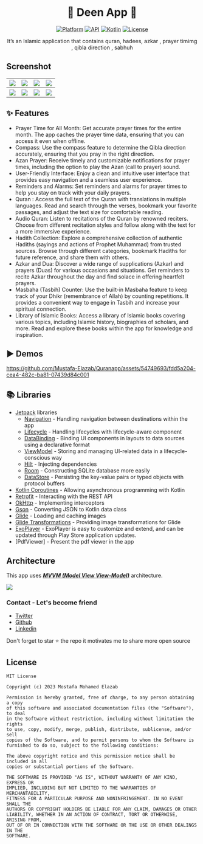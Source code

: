 <h1 align="center">🕌 Deen App 🕌</h1>

<p align="center">
  <a href="https://www.android.com/"><img alt="Platform" src="https://img.shields.io/badge/platform-android-brightgreen.svg"/></a>
  <a href="https://developer.android.com/about/versions/lollipop"><img alt="API" src="https://img.shields.io/badge/API-21%2B-brightgreen.svg?style=flat"/></a>
  <a href="https://github.com/JetBrains/kotlin/releases/tag/v1.7.0"><img alt="Kotlin" src="https://img.shields.io/badge/Kotlin-1.7.0-blueviolet"/></a>
  <a href="https://github.com/bbor98/movieapp-mvvm-clean-architecture/blob/main/LICENSE"><img alt="License" src="https://img.shields.io/github/license/bbor98/movieapp-mvvm-clean-architecture"/></a>
</p>

<p align="center">
It’s an Islamic application that contains quran, hadees, azkar , prayer timimg , qibla direction , sabhuh
</p>


## Screenshot
<table style="width:100%">
  <tr>
    <th><img src="https://github.com/Mustafa-Elazab/Quranapp/assets/54749693/b963341f-a278-44e6-b821-e4f3d7d388af"/></th>
    <th><img src="https://github.com/Mustafa-Elazab/Quranapp/assets/54749693/4a8c3271-ce0e-4a4c-9ccc-7ff18c70f7c4"/></th>
    <th><img src="https://github.com/Mustafa-Elazab/Quranapp/assets/54749693/8d3e3b64-d03a-4101-8ce8-c029cefd99dc"/></th>
    <th><img src="https://github.com/Mustafa-Elazab/Quranapp/assets/54749693/95824efa-4cfd-4fab-b102-4914a7c67510"/></th>
   

  </tr>
    <tr>
     <th><img src="https://github.com/Mustafa-Elazab/Quranapp/assets/54749693/82e6a20d-27f8-4df0-b1df-410f4bf8882b"/></th>
     <th><img src="https://github.com/Mustafa-Elazab/Quranapp/assets/54749693/b6853be6-f965-4e43-ac22-35b9e41e1bed"/></th>
     <th><img src="https://github.com/Mustafa-Elazab/Quranapp/assets/54749693/07f1060e-bcdc-4225-802d-2a1e160ca4be"/></th>
     <th><img src="https://github.com/Mustafa-Elazab/Quranapp/assets/54749693/b6f84b2b-701f-4c96-b3c6-6d46117bebc5"/></th>
  </tr>
</table>

## ✨ Features

- Prayer Time for All Month: Get accurate prayer times for the entire month. The app caches the prayer time data, ensuring that you can access it even when offline.
- Compass: Use the compass feature to determine the Qibla direction accurately, ensuring that you pray in the right direction.
- Azan Prayer: Receive timely and customizable notifications for prayer times, including the option to play the Azan (call to prayer) sound.
- User-Friendly Interface: Enjoy a clean and intuitive user interface that provides easy navigation and a seamless user experience.
- Reminders and Alarms: Set reminders and alarms for prayer times to help you stay on track with your daily prayers.
- Quran : Access the full text of the Quran with translations in multiple languages. Read and search through the verses, bookmark your favorite passages, and adjust the text size for comfortable reading.
- Audio Quran: Listen to recitations of the Quran by renowned reciters. Choose from different recitation styles and follow along with the text for a more immersive experience.
- Hadith Collection: Explore a comprehensive collection of authentic Hadiths (sayings and actions of Prophet Muhammad) from trusted sources. Browse through different categories, bookmark Hadiths for future reference, and share them with others.
- Azkar and Dua: Discover a wide range of supplications (Azkar) and prayers (Duas) for various occasions and situations. Get reminders to recite Azkar throughout the day and find solace in offering heartfelt prayers.
- Masbaha (Tasbih) Counter: Use the built-in Masbaha feature to keep track of your Dhikr (remembrance of Allah) by counting repetitions. It provides a convenient way to engage in Tasbih and increase your spiritual connection.
- Library of Islamic Books: Access a library of Islamic books covering various topics, including Islamic history, biographies of scholars, and more. Read and explore these books within the app for knowledge and inspiration.

  

## ▶ Demos
https://github.com/Mustafa-Elazab/Quranapp/assets/54749693/fdd5a204-cea4-482c-ba81-07439d84c001


## 📚 Libraries
- [Jetpack](https://developer.android.com/jetpack) libraries
  - [Navigation](https://developer.android.com/guide/navigation) - Handling navigation between destinations within the app
  - [Lifecycle](https://developer.android.com/topic/libraries/architecture/lifecycle) - Handling lifecycles with lifecycle-aware component
  - [DataBinding](https://developer.android.com/topic/libraries/data-binding) - Binding UI components in layouts to data sources using a declarative format
  - [ViewModel](https://developer.android.com/topic/libraries/architecture/viewmodel) - Storing and managing UI-related data in a lifecycle-conscious way
  - [Hilt](https://developer.android.com/training/dependency-injection/hilt-android) - Injecting dependencies
  - [Room](https://developer.android.com/training/data-storage/room) - Constructing SQLite database more easily
  - [DataStore](https://developer.android.com/topic/libraries/architecture/datastore) - Persisting the key-value pairs or typed objects with protocol buffers
- [Kotlin Coroutines](https://kotlinlang.org/docs/coroutines-overview.html) - Allowing asynchronous programming with Kotlin
- [Retrofit](https://github.com/square/retrofit) - Interacting with the REST API
- [OkHttp](https://github.com/square/okhttp) - Implementing interceptors
- [Gson](https://github.com/google/gson) - Converting JSON to Kotlin data class
- [Glide](https://github.com/bumptech/glide) - Loading and caching images
- [Glide Transformations](https://github.com/wasabeef/glide-transformations) - Providing image transformations for Glide
- [ExoPlayer](https://developer.android.com/guide/topics/media/exoplayer) - ExoPlayer is easy to customize and extend, and can be updated through Play Store application updates.
- [PdfViewer] - Present the pdf viewer in the app




## Architecture
This app uses [***MVVM (Model View View-Model)***](https://developer.android.com/jetpack/docs/guide#recommended-app-arch) architecture.

![](https://user-images.githubusercontent.com/54749693/230748522-d33efa3c-f156-44f2-b171-ed8f1ac2c720.png)



### Contact - Let's become friend
- [Twitter](https://twitter.com/iMustafaElazab)
- [Github](https://github.com/Mustafa-Elazab)
- [Linkedin](https://www.linkedin.com/in/mustafa-elazab-545b2a195/)


<p>
Don't forget to star ⭐ the repo it motivates me to share more open source
</p>


## License

```
MIT License

Copyright (c) 2023 Mostafa Mohamed Elazab

Permission is hereby granted, free of charge, to any person obtaining a copy
of this software and associated documentation files (the "Software"), to deal
in the Software without restriction, including without limitation the rights
to use, copy, modify, merge, publish, distribute, sublicense, and/or sell
copies of the Software, and to permit persons to whom the Software is
furnished to do so, subject to the following conditions:

The above copyright notice and this permission notice shall be included in all
copies or substantial portions of the Software.

THE SOFTWARE IS PROVIDED "AS IS", WITHOUT WARRANTY OF ANY KIND, EXPRESS OR
IMPLIED, INCLUDING BUT NOT LIMITED TO THE WARRANTIES OF MERCHANTABILITY,
FITNESS FOR A PARTICULAR PURPOSE AND NONINFRINGEMENT. IN NO EVENT SHALL THE
AUTHORS OR COPYRIGHT HOLDERS BE LIABLE FOR ANY CLAIM, DAMAGES OR OTHER
LIABILITY, WHETHER IN AN ACTION OF CONTRACT, TORT OR OTHERWISE, ARISING FROM,
OUT OF OR IN CONNECTION WITH THE SOFTWARE OR THE USE OR OTHER DEALINGS IN THE
SOFTWARE.

```
